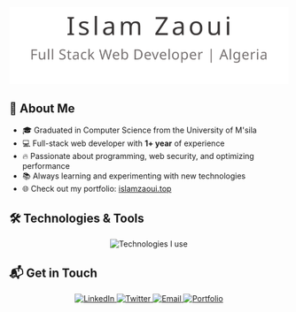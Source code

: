 <p align="center">
  <picture>
    <source media="(prefers-color-scheme: dark)" srcset="header-dark.svg" />
    <img src="header.svg" alt="Islam Zaoui" />
  </picture>
</p>

## 🚀 About Me  

- 🎓 Graduated in Computer Science from the University of M'sila  
- 💻 Full-stack web developer with **1+ year** of experience  
- 🔥 Passionate about programming, web security, and optimizing performance  
- 📚 Always learning and experimenting with new technologies  
- 🌐 Check out my portfolio: [islamzaoui.top](https://islamzaoui.top)  

## 🛠️ Technologies & Tools  

<p align="center">
  <img src="https://skillicons.dev/icons?i=js,ts,html,css,tailwind,svelte,react,tauri,git,bun,cs,dotnet" alt="Technologies I use" />
</p>

## 📬 Get in Touch  

<p align="center">
  <a href="https://www.linkedin.com/in/islamzaoui">
    <img src="https://img.shields.io/badge/LinkedIn-0077B5?style=for-the-badge&logo=linkedin&logoColor=white" alt="LinkedIn" />
  </a>
  <a href="https://x.com/IslamZaouiDev">
    <img src="https://img.shields.io/badge/Twitter-1DA1F2?style=for-the-badge&logo=twitter&logoColor=white" alt="Twitter" />
  </a>
  <a href="mailto:contact@islamzaoui.top">
    <img src="https://img.shields.io/badge/Email-E4405F?style=for-the-badge&logo=gmail&logoColor=white" alt="Email" />
  </a>
  <a href="https://islamzaoui.top">
    <img src="https://img.shields.io/badge/Portfolio-000000?style=for-the-badge&logo=portfolio&logoColor=white" alt="Portfolio" />
  </a>
</p>
